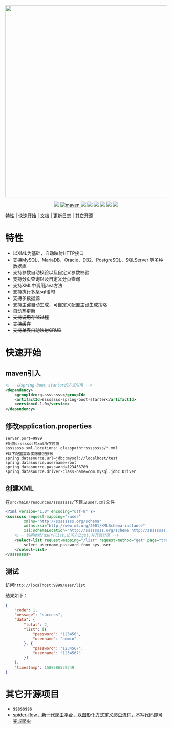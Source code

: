 <p align="center">
    <img src="https://images.gitee.com/uploads/images/2020/0505/095241_408bc438_297689.png" width="600">
</p>
<p align="center">
    <a target="_blank" href="https://www.oracle.com/technetwork/java/javase/downloads/index.html"><img src="https://img.shields.io/badge/JDK-1.8+-green.svg" /></a>
    <a href="https://search.maven.org/search?q=g:org.ssssssss">
        <img alt="maven" src="https://img.shields.io/maven-central/v/org.ssssssss/ssssssss-spring-boot-starter.svg?style=flat-square">
    </a>
    <a target="_blank" href="https://www.ssssssss.org"><img src="https://img.shields.io/badge/Docs-latest-blue.svg"/></a>
    <a target="_blank" href="https://github.com/javamxd/ssssssss-spring-boot-starter/releases"><img src="https://img.shields.io/github/v/release/javamxd/ssssssss-spring-boot-starter?logo=github"></a>
    <a target="_blank" href='https://gitee.com/jmxd/ssssssss-spring-boot-starter'><img src="https://gitee.com/jmxd/ssssssss-spring-boot-starter/badge/star.svg?theme=white" /></a>
    <a target="_blank" href='https://github.com/javamxd/ssssssss'><img src="https://img.shields.io/github/stars/javamxd/ssssssss-spring-boot-starter.svg?style=social"/></a>
    <a target="_blank" href="LICENSE"><img src="https://img.shields.io/:license-MIT-blue.svg"></a>
    <a target="_blank" href="https://shang.qq.com/wpa/qunwpa?idkey=10faa4cf9743e0aa379a72f2ad12a9e576c81462742143c8f3391b52e8c3ed8d"><img src="https://img.shields.io/badge/Join-QQGroup-blue"></a>
</p>

[特性](#特性) | [快速开始](#快速开始) |  <a target="_blank" href="http://ssssssss.org">文档</a> | <a target="_blank" href="http://ssssssss.org/changelog.html">更新日志</a> | [其它开源](#其它开源项目)

# 特性
-  以XML为基础，自动映射HTTP接口
-  支持MySQL、MariaDB、Oracle、DB2、PostgreSQL、SQLServer 等多种数据库
-  支持参数自动校验以及自定义参数校验
-  支持分页查询以及自定义分页查询
-  支持XML中调用java方法
-  支持执行多条sql语句
-  支持多数据源
-  支持主键自动生成，可自定义配置主键生成策略
-  自动热更新
-  ~~支持调用存储过程~~
-  ~~支持缓存~~
-  ~~支持单表自动映射CRUD~~

# 快速开始

## maven引入
```xml
<!-- 以spring-boot-starter的方式引用 -->
<dependency>
	<groupId>org.ssssssss</groupId>
	<artifactId>ssssssss-spring-boot-starter</artifactId>
    <version>0.1.0</version>
</dependency>
```
## 修改application.properties

```properties
server.port=9999
#配置ssssssss的xml所在位置
ssssssss.xml-locations: classpath*:ssssssss/*.xml
#以下配置需跟实际情况修改
spring.datasource.url=jdbc:mysql://localhost/test
spring.datasource.username=root
spring.datasource.password=123456789
spring.datasource.driver-class-name=com.mysql.jdbc.Driver
```

## 创建XML

在`src/main/resources/ssssssss/`下建立`user.xml`文件
```xml
<?xml version="1.0" encoding="utf-8" ?>
<ssssssss request-mapping="/user" 
        xmlns="http://ssssssss.org/schema"
        xmlns:xsi="http://www.w3.org/2001/XMLSchema-instance"
        xsi:schemaLocation="http://ssssssss.org/schema http://ssssssss.org/schema/ssssssss-0.1.xsd">
    <!-- 访问地址/user/list,访问方法get,并开启分页 -->
    <select-list request-mapping="/list" request-method="get" page="true">
        select username,password from sys_user
    </select-list>
</ssssssss>
```

## 测试
访问`http://localhost:9999/user/list`

结果如下：
```json
{
	"code": 1,
	"message": "success",
	"data": {
		"total": 2,
		"list": [{
			"password": "123456",
			"username": "admin"
		}, {
			"password": "1234567",
			"username": "1234567"
		}]
	},
	"timestamp": 1588586539249
}
```

# 其它开源项目
- [ssssssss](https://gitee.com/jmxd/ssssssss)
- [spider-flow，新一代爬虫平台，以图形化方式定义爬虫流程，不写代码即可完成爬虫](https://gitee.com/jmxd/spider-flow)